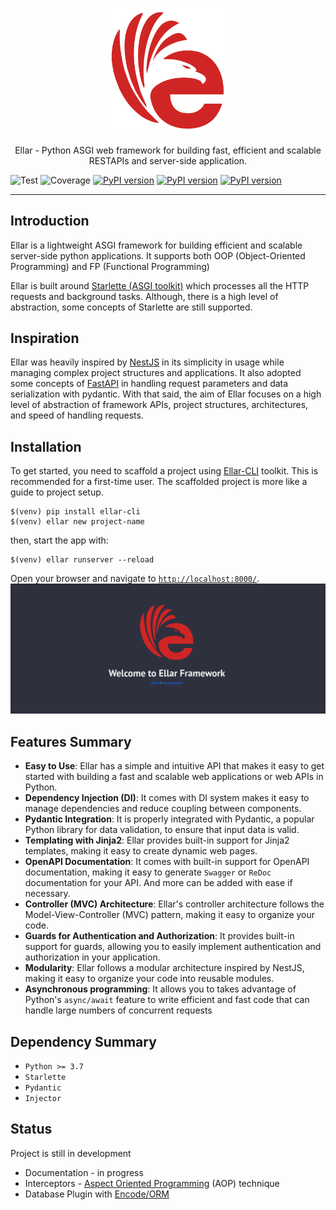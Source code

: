 <p align="center">
  <a href="#" target="blank"><img src="img/EllarLogoIconOnly.png" width="200" alt="Ellar Logo" /></a>
</p>

<p align="center"> Ellar - Python ASGI web framework for building fast, efficient and scalable RESTAPIs and server-side application. </p>

![Test](https://github.com/eadwinCode/ellar/actions/workflows/test_full.yml/badge.svg)
![Coverage](https://img.shields.io/codecov/c/github/eadwinCode/ellar)
[![PyPI version](https://badge.fury.io/py/ellar.svg)](https://badge.fury.io/py/ellar)
[![PyPI version](https://img.shields.io/pypi/v/ellar.svg)](https://pypi.python.org/pypi/ellar)
[![PyPI version](https://img.shields.io/pypi/pyversions/ellar.svg)](https://pypi.python.org/pypi/ellar)

---
## Introduction
Ellar is a lightweight ASGI framework for building efficient and scalable server-side python applications.
It supports both OOP (Object-Oriented Programming) and FP (Functional Programming)


Ellar is built around [Starlette (ASGI toolkit)](https://www.starlette.io/) which processes all the HTTP requests and background tasks. Although, there is a high level 
of abstraction, some concepts of Starlette are still supported.

## Inspiration
Ellar was heavily inspired by [NestJS](https://docs.nestjs.com/) in its simplicity in usage while managing complex project structures and applications. 
It also adopted some concepts of [FastAPI](https://fastapi.tiangolo.com/) in handling request parameters and data serialization with pydantic.
With that said, the aim of Ellar focuses on a high level of abstraction of framework APIs, project structures, architectures, and speed of handling requests.

## Installation
To get started, you need to scaffold a project using [Ellar-CLI](https://eadwincode.github.io/ellar-cli/) toolkit. This is recommended for a first-time user.
The scaffolded project is more like a guide to project setup.

```shell
$(venv) pip install ellar-cli
$(venv) ellar new project-name
```

then, start the app with:
```shell
$(venv) ellar runserver --reload
```

Open your browser and navigate to [`http://localhost:8000/`](http://localhost:8000/).
![Swagger UI](img/ellar_framework.png)

## Features Summary

- **Easy to Use**: Ellar has a simple and intuitive API that makes it easy to get started with building a fast and scalable web applications or web APIs in Python.
- **Dependency Injection (DI)**: It comes with DI system makes it easy to manage dependencies and reduce coupling between components.
- **Pydantic Integration**: It is properly integrated with Pydantic, a popular Python library for data validation, to ensure that input data is valid.
- **Templating with Jinja2**: Ellar provides built-in support for Jinja2 templates, making it easy to create dynamic web pages.
- **OpenAPI Documentation**: It comes with built-in support for OpenAPI documentation, making it easy to generate `Swagger` or `ReDoc` documentation for your API. And more can be added with ease if necessary.
- **Controller (MVC) Architecture**: Ellar's controller architecture follows the Model-View-Controller (MVC) pattern, making it easy to organize your code.
- **Guards for Authentication and Authorization**: It provides built-in support for guards, allowing you to easily implement authentication and authorization in your application.
- **Modularity**: Ellar follows a modular architecture inspired by NestJS, making it easy to organize your code into reusable modules.
- **Asynchronous programming**: It allows you to takes advantage of Python's `async/await` feature to write efficient and fast code that can handle large numbers of concurrent requests

## Dependency Summary
- `Python >= 3.7`
- `Starlette`
- `Pydantic`
- `Injector`

## Status

Project is still in development

- Documentation - in progress
- Interceptors  -  [Aspect Oriented Programming](https://en.wikipedia.org/wiki/Aspect-oriented_programming) (AOP) technique
- Database Plugin with [Encode/ORM](https://github.com/encode/orm)
